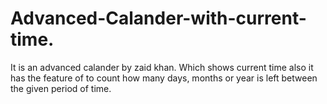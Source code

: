 # Advanced-Calander-with-current-time.
It is an advanced calander by zaid khan. Which shows current time also it has the feature of to count how many days, months or year is left between the given period of time.
